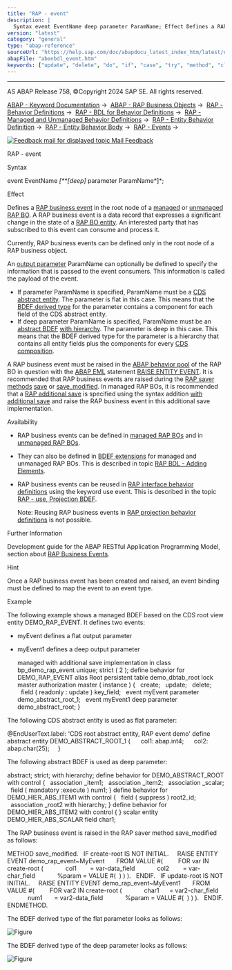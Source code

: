 ```yaml
---
title: "RAP - event"
description: |
  Syntax event EventName deep parameter ParamName; Effect Defines a RAP business event(https://help.sap.com/doc/abapdocu_latest_index_htm/latest/en-US/abenrap_entity_event_glosry.htm 'Glossary Entry') in the root node of a managed(https://help.sap.com/doc/abapdocu_latest_index_htm/
version: "latest"
category: "general"
type: "abap-reference"
sourceUrl: "https://help.sap.com/doc/abapdocu_latest_index_htm/latest/en-US/abenbdl_event.htm"
abapFile: "abenbdl_event.htm"
keywords: ["update", "delete", "do", "if", "case", "try", "method", "class", "data", "abenbdl", "event"]
---
```


* * *

AS ABAP Release 758, ©Copyright 2024 SAP SE. All rights reserved.

[ABAP - Keyword Documentation](https://help.sap.com/doc/abapdocu_latest_index_htm/latest/en-US/abenabap.htm) →  [ABAP - RAP Business Objects](https://help.sap.com/doc/abapdocu_latest_index_htm/latest/en-US/abenabap_rap.htm) →  [RAP - Behavior Definitions](https://help.sap.com/doc/abapdocu_latest_index_htm/latest/en-US/abencds_bdef.htm) →  [RAP - BDL for Behavior Definitions](https://help.sap.com/doc/abapdocu_latest_index_htm/latest/en-US/abenbdl.htm) →  [RAP - Managed and Unmanaged Behavior Definitions](https://help.sap.com/doc/abapdocu_latest_index_htm/latest/en-US/abenbdl_rap_bo.htm) →  [RAP - Entity Behavior Definition](https://help.sap.com/doc/abapdocu_latest_index_htm/latest/en-US/abenbdl_define_beh.htm) →  [RAP - Entity Behavior Body](https://help.sap.com/doc/abapdocu_latest_index_htm/latest/en-US/abenbdl_body.htm) →  [RAP - Events](https://help.sap.com/doc/abapdocu_latest_index_htm/latest/en-US/abenbdl_event_overview.htm) → 

 [![](Mail.gif?object=Mail.gif "Feedback mail for displayed topic") Mail Feedback](mailto:f1_help@sap.com?subject=Feedback%20on%20ABAP%20Documentation&body=Document:%20RAP%20-%20event%2C%20ABENBDL_EVENT%2C%20758%0D%0A%0D%0AError:%0D%0A%0D%0A%0D%0A%0D%0ASuggestion%20for%20improvement:)

RAP - event

Syntax

event EventName *\[**\[*deep*\]* parameter ParamName*\]*;

Effect

Defines a [RAP business event](https://help.sap.com/doc/abapdocu_latest_index_htm/latest/en-US/abenrap_entity_event_glosry.htm "Glossary Entry") in the root node of a [managed](https://help.sap.com/doc/abapdocu_latest_index_htm/latest/en-US/abenmanaged_rap_bo_glosry.htm "Glossary Entry") or [unmanaged RAP BO](https://help.sap.com/doc/abapdocu_latest_index_htm/latest/en-US/abenunmanaged_rap_bo_glosry.htm "Glossary Entry"). A RAP business event is a data record that expresses a significant change in the state of a [RAP BO entity](https://help.sap.com/doc/abapdocu_latest_index_htm/latest/en-US/abenrap_bo_entity_glosry.htm "Glossary Entry"). An interested party that has subscribed to this event can consume and process it.

Currently, RAP business events can be defined only in the root node of a RAP business object.

An [output parameter](https://help.sap.com/doc/abapdocu_latest_index_htm/latest/en-US/abenoutput_parameter_glosry.htm "Glossary Entry") ParamName can optionally be defined to specify the information that is passed to the event consumers. This information is called the payload of the event.

-   If parameter ParamName is specified, ParamName must be a [CDS abstract entity](https://help.sap.com/doc/abapdocu_latest_index_htm/latest/en-US/abencds_abstract_entity_glosry.htm "Glossary Entry"). The parameter is flat in this case. This means that the [BDEF derived type](https://help.sap.com/doc/abapdocu_latest_index_htm/latest/en-US/abenrap_derived_type_glosry.htm "Glossary Entry") for the parameter contains a component for each field of the CDS abstract entity.
-   If deep parameter ParamName is specified, ParamName must be an [abstract BDEF](https://help.sap.com/doc/abapdocu_latest_index_htm/latest/en-US/abencds_abstract_bdef_glosry.htm "Glossary Entry") [with hierarchy](https://help.sap.com/doc/abapdocu_latest_index_htm/latest/en-US/abenbdl_bdef_abstract_header.htm). The parameter is deep in this case. This means that the BDEF derived type for the parameter is a hierarchy that contains all entity fields plus the components for every [CDS composition](https://help.sap.com/doc/abapdocu_latest_index_htm/latest/en-US/abencds_composition_glosry.htm "Glossary Entry").

A RAP business event must be raised in the [ABAP behavior pool](https://help.sap.com/doc/abapdocu_latest_index_htm/latest/en-US/abenbehavior_pool_glosry.htm "Glossary Entry") of the RAP BO in question with the [ABAP EML](https://help.sap.com/doc/abapdocu_latest_index_htm/latest/en-US/abenabap_eml_glosry.htm "Glossary Entry") statement [RAISE ENTITY EVENT](https://help.sap.com/doc/abapdocu_latest_index_htm/latest/en-US/abapraise_entity_event.htm). It is recommended that RAP business events are raised during the [RAP saver methods](https://help.sap.com/doc/abapdocu_latest_index_htm/latest/en-US/abenabp_saver_method_glosry.htm "Glossary Entry") [save](https://help.sap.com/doc/abapdocu_latest_index_htm/latest/en-US/abensaver_method_save.htm) or [save\_modified](https://help.sap.com/doc/abapdocu_latest_index_htm/latest/en-US/abaprap_saver_meth_save_modified.htm). In managed RAP BOs, it is recommended that a [RAP additional save](https://help.sap.com/doc/abapdocu_latest_index_htm/latest/en-US/abenrap_add_save_glosry.htm "Glossary Entry") is specified using the syntax addition [with additional save](https://help.sap.com/doc/abapdocu_latest_index_htm/latest/en-US/abenbdl_saving.htm) and raise the RAP business event in this additional save implementation.

Availability

-   RAP business events can be defined in [managed RAP BOs](https://help.sap.com/doc/abapdocu_latest_index_htm/latest/en-US/abenmanaged_rap_bo_glosry.htm "Glossary Entry") and in [unmanaged RAP BOs](https://help.sap.com/doc/abapdocu_latest_index_htm/latest/en-US/abenunmanaged_rap_bo_glosry.htm "Glossary Entry").
-   They can also be defined in [BDEF extensions](https://help.sap.com/doc/abapdocu_latest_index_htm/latest/en-US/abenrap_extension_glosry.htm "Glossary Entry") for managed and unmanaged RAP BOs. This is described in topic [RAP BDL - Adding Elements](https://help.sap.com/doc/abapdocu_latest_index_htm/latest/en-US/abenbdl_new_elem_ext.htm).
-   RAP business events can be reused in [RAP interface behavior definitions](https://help.sap.com/doc/abapdocu_latest_index_htm/latest/en-US/abencds_interface_bdef_glosry.htm "Glossary Entry") using the keyword use event. This is described in the topic [RAP - use, Projection BDEF](https://help.sap.com/doc/abapdocu_latest_index_htm/latest/en-US/abenbdl_use_projection.htm).
    
    Note: Reusing RAP business events in [RAP projection behavior definitions](https://help.sap.com/doc/abapdocu_latest_index_htm/latest/en-US/abencds_proj_bdef_glosry.htm "Glossary Entry") is not possible.
    

Further Information

Development guide for the ABAP RESTful Application Programming Model, section about [RAP Business Events](https://help.sap.com/docs/ABAP_Cloud/f055b8bf582d4f34b91da667bc1fcce6/0b925bc556d4491aad395b21ec2566ff?version=sap_cross_product_abap).

Hint

Once a RAP business event has been created and raised, an event binding must be defined to map the event to an event type.

Example

The following example shows a managed BDEF based on the CDS root view entity DEMO\_RAP\_EVENT. It defines two events:

-   myEvent defines a flat output parameter
-   myEvent1 defines a deep output parameter
    
    managed with additional save
    implementation in class bp\_demo\_rap\_event unique;
    strict ( 2 );
    define behavior for DEMO\_RAP\_EVENT alias Root
    persistent table demo\_dbtab\_root
    lock master
    authorization master ( instance )
    {
      create;
      update;
      delete;
      field ( readonly : update ) key\_field;
      event myEvent parameter demo\_abstract\_root\_1;
      event myEvent1 deep parameter demo\_abstract\_root;
    }
    

The following CDS abstract entity is used as flat parameter:

@EndUserText.label: 'CDS root abstract entity, RAP event demo'
define abstract entity DEMO\_ABSTRACT\_ROOT\_1
{
     col1: abap.int4;
     col2: abap.char(25);    
}

The following abstract BDEF is used as deep parameter:

abstract;
strict;
with hierarchy;
define behavior for DEMO\_ABSTRACT\_ROOT with control
{
  association \_item1;
  association \_item2;
  association \_scalar;
  field ( mandatory :execute ) num1;
}
define behavior for DEMO\_HIER\_ABS\_ITEM1 with control
{
  field ( suppress ) root2\_id;
  association \_root2 with hierarchy;
}
define behavior for DEMO\_HIER\_ABS\_ITEM2 with control
{
}
scalar entity DEMO\_HIER\_ABS\_SCALAR field char1;

The RAP business event is raised in the RAP saver method save\_modified as follows:

METHOD save\_modified.
  IF create-root IS NOT INITIAL.
    RAISE ENTITY EVENT demo\_rap\_event~MyEvent
      FROM VALUE #(
        FOR var IN create-root (
            col1        = var-data\_field
            col2        = var-char\_field
            %param = VALUE #(  ) ) ).
  ENDIF.
  IF update-root IS NOT INITIAL.
    RAISE ENTITY EVENT demo\_rap\_event~MyEvent1
      FROM VALUE #(
        FOR var2 IN create-root (
            char1      = var2-char\_field
            num1       = var2-data\_field
            %param = VALUE #(  ) ) ).
  ENDIF.
ENDMETHOD.

The BDEF derived type of the flat parameter looks as follows:

![Figure](flat_para.jpg)

The BDEF derived type of the deep parameter looks as follows:

![Figure](deep_para2.jpg)